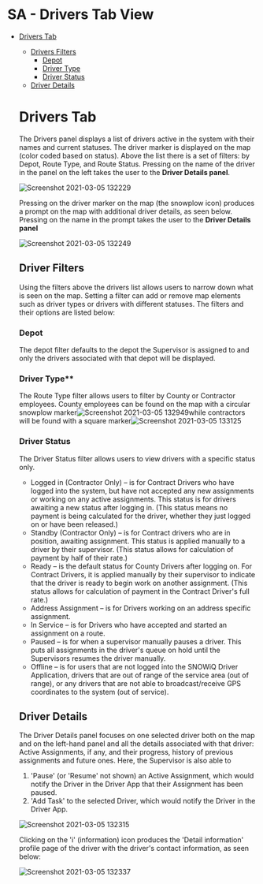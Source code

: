 # **SA - Drivers Tab View**

- [Drivers Tab](#-Drivers-Tab)
  * [Drivers Filters](#-Drivers-Filters)
    + [Depot](#-Depot)
    + [Driver Type](#-Driver-Type)
    + [Driver Status](#-Driver-Status)
  * [Driver Details](#-Driver-Details)

  # **Drivers Tab**

  The Drivers panel displays a list of drivers active in the system with their names and current statuses. The driver marker is displayed on the map (color coded based on status). Above the list there is a set of filters: by Depot, Route Type, and Route Status. Pressing on the name of the driver in the panel on the left takes the user to the **Driver Details panel**.

  ![Screenshot 2021-03-05 132229](https://user-images.githubusercontent.com/79857237/110157319-0701a400-7db6-11eb-9493-e230d019c5df.png)

  Pressing on the driver marker on the map (the snowplow icon) produces a prompt on the map with additional driver details, as seen below. Pressing on the name in the prompt takes the user to the **Driver Details panel**

  ![Screenshot 2021-03-05 132249](https://user-images.githubusercontent.com/79857237/110157328-0963fe00-7db6-11eb-9d3c-b0f826ee05ee.png)

  ## **Driver Filters**

  Using the filters above the drivers list allows users to narrow down what is seen on the map. Setting a filter can add or remove map elements such as driver types or drivers with different statuses. The filters and their options are listed below:

  ### **Depot**

  The depot filter defaults to the depot the Supervisor is assigned to and only the drivers associated with that depot will be displayed. 

  ### Driver Type**

  The Route Type filter allows users to filter by County or Contractor employees. County employees can be found on the map with a circular snowplow marker![Screenshot 2021-03-05 132949](https://user-images.githubusercontent.com/79857237/110158261-251bd400-7db7-11eb-9796-8878e26572b6.png)while contractors will be found with a square marker![Screenshot 2021-03-05 133125](https://user-images.githubusercontent.com/79857237/110158270-277e2e00-7db7-11eb-95c2-00c4c6b4e1e0.png) 

  ### **Driver Status**

  The Driver Status filter allows users to view drivers with a specific status only.

  * Logged in (Contractor Only) –  is for Contract Drivers who have logged into the system, but have not accepted any new assignments or working on any active assignments. This status is for drivers awaiting a new status after logging in. (This status means no payment is being calculated for the driver, whether they just logged on or have been released.)
  * Standby (Contractor Only) – is for Contract drivers who are in position, awaiting assignment. This status is applied manually to a driver by their supervisor. (This status allows for calculation of payment by half of their rate.)   
  * Ready – is the default status for County Drivers after logging on. For Contract Drivers, it is applied manually by their supervisor to indicate that the driver is ready to begin work on another assignment. (This status allows for calculation of payment in the Contract Driver's full rate.)
  * Address Assignment – is for Drivers working on an address specific assignment.
  * In Service – is for Drivers who have accepted and started an assignment on a route.
  * Paused  – is for when a supervisor manually pauses a driver. This puts all assignments in the driver's queue on hold until the Supervisors resumes the driver manually. 
  * Offline  – is for users that are not logged into the SNOWiQ Driver Application, drivers that are out of range of the service area (out of range), or any drivers that are not able to broadcast/receive GPS coordinates to the system (out of service).

  ## **Driver Details**

  The Driver Details panel focuses on one selected driver both on the map and on the left-hand panel and all the details associated with that driver: Active Assignments, if any, and their progress, history of previous assignments and future ones. Here, the Supervisor is also able to 
  1. 'Pause' (or 'Resume' not shown) an Active Assignment, which would notify the Driver in the Driver App that their Assignment has been paused.  
  1. 'Add Task' to the selected Driver, which would notify the Driver in the Driver App. 

  ![Screenshot 2021-03-05 132315](https://user-images.githubusercontent.com/79857237/110157332-0b2dc180-7db6-11eb-9022-def880815d4d.png)

  Clicking on the 'i' (information) icon produces the 'Detail information' profile page of the driver with the driver's contact information, as seen below:

  ![Screenshot 2021-03-05 132337](https://user-images.githubusercontent.com/79857237/110157336-0cf78500-7db6-11eb-9f92-ca8bfb967396.png)
